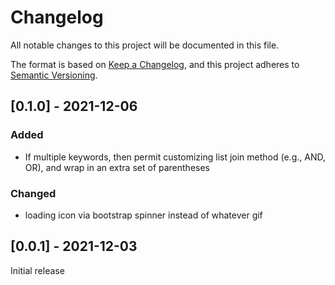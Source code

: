 # Changelog

All notable changes to this project will be documented in this file.

The format is based on [Keep a Changelog](https://keepachangelog.com/en/1.0.0/),
and this project adheres to [Semantic Versioning](https://semver.org/spec/v2.0.0.html).

## [0.1.0] - 2021-12-06
### Added
- If multiple keywords, then permit customizing list join method (e.g., AND, OR), and wrap in an extra set of
  parentheses
### Changed
- loading icon via bootstrap spinner instead of whatever gif

## [0.0.1] - 2021-12-03

Initial release
